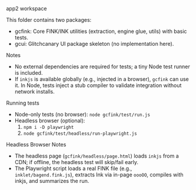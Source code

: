 app2 workspace

This folder contains two packages:

- gcfink: Core FINK/INK utilities (extraction, engine glue, utils) with basic tests.
- gcui: Glitchcanary UI package skeleton (no implementation here).

Notes
- No external dependencies are required for tests; a tiny Node test runner is included.
- If `inkjs` is available globally (e.g., injected in a browser), `gcfink` can use it. In Node, tests inject a stub compiler to validate integration without network installs.

Running tests
- Node-only tests (no browser): `node gcfink/test/run.js`
- Headless browser (optional):
  1. `npm i -D playwright`
  2. `node gcfink/test/headless/run-playwright.js`

Headless Browser Notes
- The headless page (`gcfink/headless/page.html`) loads `inkjs` from a CDN; if offline, the headless test will skip/fail early.
- The Playwright script loads a real FINK file (e.g., `inklet/bagend.fink.js`), extracts Ink via in-page `oooOO`, compiles with inkjs, and summarizes the run.
